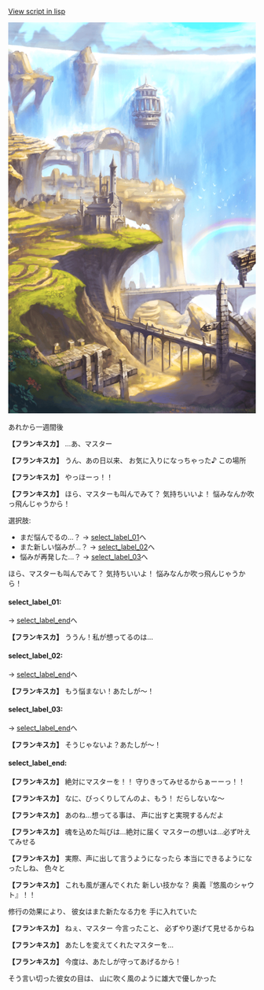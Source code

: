 [View script in lisp](../scripts/20181104.txt)

![mountain.png](../images/backgrounds/mountain.png)

あれから一週間後

**【フランキスカ】**
…あ、マスター

**【フランキスカ】**
うん、あの日以来、
お気に入りになっちゃった♪
この場所

**【フランキスカ】**
やっほーっ！！

**【フランキスカ】**
ほら、マスターも叫んでみて？
気持ちいいよ！
悩みなんか吹っ飛んじゃうから！

選択肢:
- まだ悩んでるの…？ → [select_label_01](#select_label_01)へ
- また新しい悩みが…？ → [select_label_02](#select_label_02)へ
- 悩みが再発した…？ → [select_label_03](#select_label_03)へ

ほら、マスターも叫んでみて？
気持ちいいよ！
悩みなんか吹っ飛んじゃうから！

#### select_label_01:
 → [select_label_end](#select_label_end)へ

**【フランキスカ】**
ううん！私が想ってるのは…

#### select_label_02:
 → [select_label_end](#select_label_end)へ

**【フランキスカ】**
もう悩まない！あたしが〜！

#### select_label_03:
 → [select_label_end](#select_label_end)へ

**【フランキスカ】**
そうじゃないよ？あたしが〜！

#### select_label_end:

**【フランキスカ】**
絶対にマスターを！！
守りきってみせるからぁーーっ！！

**【フランキスカ】**
なに、びっくりしてんのよ、もう！
だらしないな〜

**【フランキスカ】**
あのね…想ってる事は、
声に出すと実現するんだよ

**【フランキスカ】**
魂を込めた叫びは…絶対に届く
マスターの想いは…必ず叶えてみせる

**【フランキスカ】**
実際、声に出して言うようになったら
本当にできるようになったしね、
色々と

**【フランキスカ】**
これも風が運んでくれた
新しい技かな？
奥義『悠風のシャウト』！！

修行の効果により、
彼女はまた新たなる力を
手に入れていた

**【フランキスカ】**
ねぇ、マスター
今言ったこと、
必ずやり遂げて見せるからね

**【フランキスカ】**
あたしを変えてくれたマスターを…

**【フランキスカ】**
今度は、あたしが守ってあげるから！

そう言い切った彼女の目は、
山に吹く風のように雄大で優しかった